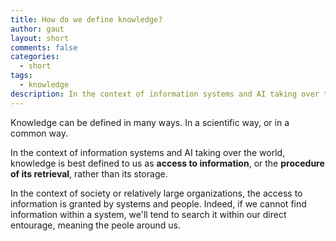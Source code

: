 ```yaml
---
title: How do we define knowledge?
author: gaut
layout: short
comments: false
categories:
  - short
tags:
  - knowledge
description: In the context of information systems and AI taking over the world, knowledge is best defined to us as access to information, or the procedure of its retrieval, rather than its storage.
---
```


Knowledge can be defined in many ways. In a scientific way, or in a common way.

In the context of information systems and AI taking over the world, knowledge is best defined to us as **access to information**, or the **procedure of its retrieval**, rather than its storage.

In the context of society or relatively large organizations, the access to information is granted by systems and people. Indeed, if we cannot find information within a system, we'll tend to search it within our direct entourage, meaning the peole around us.
